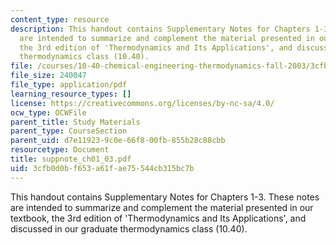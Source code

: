 ```yaml
---
content_type: resource
description: This handout contains Supplementary Notes for Chapters 1-3. These notes
  are intended to summarize and complement the material presented in our textbook,
  the 3rd edition of 'Thermodynamics and Its Applications', and discussed in our graduate
  thermodynamics class (10.40).
file: /courses/10-40-chemical-engineering-thermodynamics-fall-2003/3cfb0d0bf653a61fae75544cb315bc7b_suppnote_ch01_03.pdf
file_size: 240047
file_type: application/pdf
learning_resource_types: []
license: https://creativecommons.org/licenses/by-nc-sa/4.0/
ocw_type: OCWFile
parent_title: Study Materials
parent_type: CourseSection
parent_uid: d7e11923-9c0e-66f8-00fb-855b28c88cbb
resourcetype: Document
title: suppnote_ch01_03.pdf
uid: 3cfb0d0b-f653-a61f-ae75-544cb315bc7b
---
```

This handout contains Supplementary Notes for Chapters 1-3. These notes are intended to summarize and complement the material presented in our textbook, the 3rd edition of 'Thermodynamics and Its Applications', and discussed in our graduate thermodynamics class (10.40).